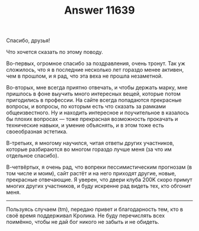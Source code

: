 ﻿---
title: "Answer 11639"
se.owner.user_id: 10105
se.owner.display_name: "VladD"
se.owner.link: "https://ru.meta.stackoverflow.com/users/10105/vladd"
se.answer_id: 11639
se.question_id: 11634
se.post_type: answer
se.is_accepted: False
---
<p>Спасибо, друзья!</p>
<p>Что хочется сказать по этому поводу.</p>
<p>Во-первых, огромное спасибо за поздравления, очень тронут. Так уж сложилось, что я в последние несколько лет гораздо менее активен, чем в прошлом, и я рад, что эта веха не прошла незаметной.</p>
<p>Во-вторых, мне всегда приятно отвечать, и чтобы держать марку, мне пришлось в фоне выучить много интересных вещей, которые потом пригодились в профессии. На сайте всегда попадаются прекрасные вопросы, и вопросы, по которым есть что сказать за рамками общеизвестного. Ну и находить интересное и поучительное в казалось бы плохих вопросах — тоже прекрасная возможность прокачать и технические навыки, и умение объяснять, и в этом тоже есть своеобразная эстетика.</p>
<p>В-третьих, я многому научился, читая ответы других участников, которые разбираются во многом гораздо лучше меня (за что им отдельное спасибо).</p>
<p>В-четвёртых, я очень рад, что вопреки пессимистическим прогнозам (в том числе и моим), сайт растёт и на него приходят другие, новые, прекрасные отвечающие. Я уверен, что двери клуба 200K скоро примут многих других участников, и буду искренне рад видеть тех, кто обгонит меня.</p>
<hr />
<p>Пользуясь случаем (tm), передаю привет и благодарность тем, кто в своё время поддерживал Кролика. Не буду перечислять всех поимённо, чтобы не дай бог никого не забыть и не обидеть.</p>

